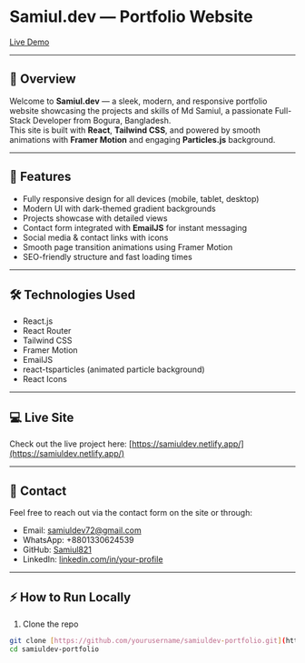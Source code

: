 # Samiul.dev — Portfolio Website

[Live Demo](https://samiuldev.netlify.app/)

---

## 🚀 Overview

Welcome to **Samiul.dev** — a sleek, modern, and responsive portfolio website showcasing the projects and skills of Md Samiul, a passionate Full-Stack Developer from Bogura, Bangladesh.  
This site is built with **React**, **Tailwind CSS**, and powered by smooth animations with **Framer Motion** and engaging **Particles.js** background.

---

## 🎯 Features

- Fully responsive design for all devices (mobile, tablet, desktop)  
- Modern UI with dark-themed gradient backgrounds  
- Projects showcase with detailed views  
- Contact form integrated with **EmailJS** for instant messaging  
- Social media & contact links with icons  
- Smooth page transition animations using Framer Motion  
- SEO-friendly structure and fast loading times  

---

## 🛠 Technologies Used

- React.js  
- React Router  
- Tailwind CSS  
- Framer Motion  
- EmailJS  
- react-tsparticles (animated particle background)  
- React Icons  

---

## 💻 Live Site

Check out the live project here: [https://samiuldev.netlify.app/](https://samiuldev.netlify.app/)


---

## 📧 Contact

Feel free to reach out via the contact form on the site or through:

- Email: samiuldev72@gmail.com  
- WhatsApp: +8801330624539  
- GitHub: [Samiul821](https://github.com/Samiul821)  
- LinkedIn: [linkedin.com/in/your-profile]([https://linkedin.com/in/your-profile](https://www.linkedin.com/in/samiul-islam-40942a34a/))  

---

## ⚡ How to Run Locally

1. Clone the repo  
```bash
git clone [https://github.com/yourusername/samiuldev-portfolio.git](https://github.com/Samiul821/my-portfolio)
cd samiuldev-portfolio
